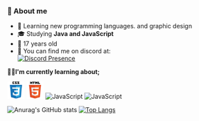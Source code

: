 ### 🧑  About me


-   🤔    Learning new programming languages. and graphic design
-   🎓  Studying  **Java and JavaScript**  
-  🧑   17 years old
-  📱   You can find me on discord at:  
 [![Discord Presence](https://lanyard.cnrad.dev/api/794887769612222497)](https://discord.com/users/794887769612222497)


 **🧑‍🎓I'm currently learning about;**

<img src="https://raw.githubusercontent.com/devicons/devicon/master/icons/css3/css3-original-wordmark.svg" alt="CSS3" width="40" /> <img src="https://raw.githubusercontent.com/devicons/devicon/master/icons/html5/html5-original-wordmark.svg" alt="HTML5" width="40" />  <img src="https://i.blogs.es/544e7d/650_1000_javascript_logo/1366_2000.png" alt="JavaScript" width="40" /> <img src="https://nearfile.com/wp-content/uploads/2018/12/java-43-569305.png" alt="JavaScript" width="40" />


![Anurag's GitHub stats](https://github-readme-stats.vercel.app/api?username=ferraari&show_icons=true&theme=radical) 
[![Top Langs](https://github-readme-stats.vercel.app/api/top-langs/?username=ferraari&layout=demo&&theme=radical)](https://github.com/anuraghazra/github-readme-stats)

